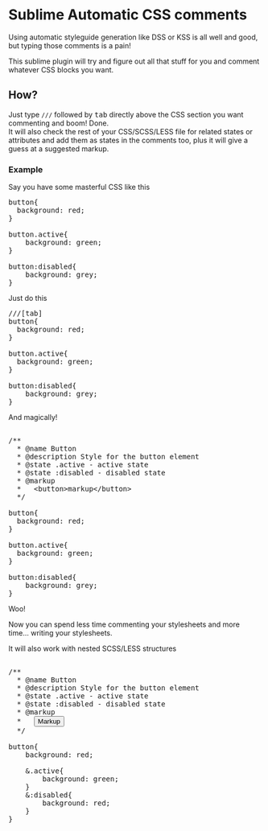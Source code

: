 Sublime Automatic CSS comments
=========================

Using automatic styleguide generation like DSS or KSS is all well and good, but typing those comments is a pain!

This sublime plugin will try and figure out all that stuff for you and comment whatever CSS blocks you want. 

<h2>How?</h2>
Just type <code>///</code> followed by <kbd>tab</kbd> directly above the CSS section you want commenting and boom! Done.<br/>
It will also check the rest of your CSS/SCSS/LESS file for related states or attributes and add them as states in the comments too, plus it will give
a guess at a suggested markup.

<h3>Example</h3>

Say you have some masterful CSS like this

<pre>
button{
  background: red;
}

button.active{
	background: green;
}

button:disabled{
	background: grey;
}
</pre>

Just do this

<pre>
///[tab]
button{
  background: red;
}

button.active{
  background: green;
}

button:disabled{
	background: grey;
}
</pre>

And magically!

<pre>

/**
  * @name Button
  * @description Style for the button element
  * @state .active - active state
  * @state :disabled - disabled state
  * @markup
  *   &lt;button&gt;markup&lt;/button&gt;
  */

button{
  background: red;
}

button.active{
  background: green;
}

button:disabled{
	background: grey;
}
</pre>

Woo!

Now you can spend less time commenting your stylesheets and more time... writing your stylesheets.

It will also work with nested SCSS/LESS structures

<pre>

/**
  * @name Button
  * @description Style for the button element
  * @state .active - active state
  * @state :disabled - disabled state
  * @markup
  *   <button>Markup</button>
  */

button{
    background: red;
    
    &.active{
        background: green;
    }
    &:disabled{
        background: red;
    }
}
</pre>

